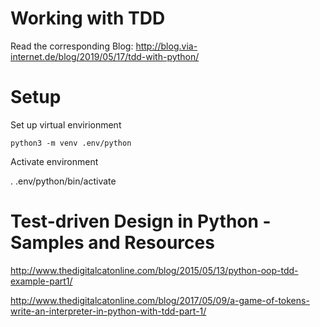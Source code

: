 # Working with TDD

Read the corresponding Blog: http://blog.via-internet.de/blog/2019/05/17/tdd-with-python/

# Setup

Set up virtual envirionment

    python3 -m venv .env/python

Activate environment

   . .env/python/bin/activate

# Test-driven Design in Python - Samples and Resources

http://www.thedigitalcatonline.com/blog/2015/05/13/python-oop-tdd-example-part1/

http://www.thedigitalcatonline.com/blog/2017/05/09/a-game-of-tokens-write-an-interpreter-in-python-with-tdd-part-1/
